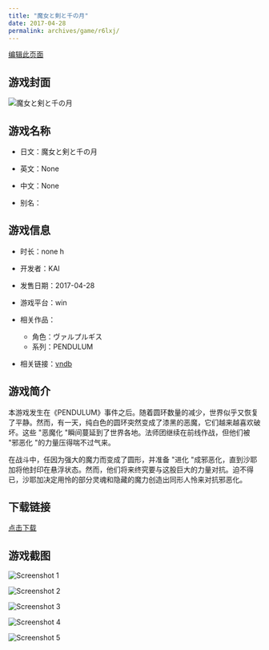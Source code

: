 ```yaml
---
title: "魔女と剣と千の月"
date: 2017-04-28
permalink: archives/game/r6lxj/
---
```

[编辑此页面](https://github.com/ACG-3/ADV3-source/blob/main/source/_posts/%E9%AD%94%E5%A5%B3%E3%81%A8%E5%89%A3%E3%81%A8%E5%8D%83%E3%81%AE%E6%9C%88.md)

## 游戏封面

![魔女と剣と千の月](https://pan.timero.xyz/d/onedrive/img_lib_001/%E9%AD%94%E5%A5%B3%E3%81%A8%E5%89%A3%E3%81%A8%E5%8D%83%E3%81%AE%E6%9C%88_cover.avif)


## 游戏名称

- 日文：魔女と剣と千の月
- 英文：None
- 中文：None

- 别名：


## 游戏信息

- 时长：none h
- 开发者：KAI
- 发售日期：2017-04-28
- 游戏平台：win
- 相关作品：
   - 角色：ヴァルプルギス
   - 系列：PENDULUM

- 相关链接：[vndb](https://vndb.org/v19663)


## 游戏简介

本游戏发生在《PENDULUM》事件之后。随着圆环数量的减少，世界似乎又恢复了平静。然而，有一天，纯白色的圆环突然变成了漆黑的恶魔，它们越来越喜欢破坏。这些 "恶魔化 "瞬间蔓延到了世界各地。法师团继续在前线作战，但他们被 "邪恶化 "的力量压得喘不过气来。

在战斗中，任因为强大的魔力而变成了圆形，并准备 "进化 "成邪恶化，直到沙耶加将他封印在悬浮状态。然而，他们将来终究要与这股巨大的力量对抗。迫不得已，沙耶加决定用怜的部分灵魂和隐藏的魔力创造出同形人怜来对抗邪恶化。




## 下载链接

[点击下载](https://pan.timero.xyz/onedrive/adv_lib_001/%E9%AD%94%E5%A5%B3%E3%81%A8%E5%89%A3%E3%81%A8%E5%8D%83%E3%81%AE%E6%9C%88)


## 游戏截图


![Screenshot 1](https://pan.timero.xyz/d/onedrive/img_lib_001/%E9%AD%94%E5%A5%B3%E3%81%A8%E5%89%A3%E3%81%A8%E5%8D%83%E3%81%AE%E6%9C%88_Screenshot_1.avif)

![Screenshot 2](https://pan.timero.xyz/d/onedrive/img_lib_001/%E9%AD%94%E5%A5%B3%E3%81%A8%E5%89%A3%E3%81%A8%E5%8D%83%E3%81%AE%E6%9C%88_Screenshot_2.avif)

![Screenshot 3](https://pan.timero.xyz/d/onedrive/img_lib_001/%E9%AD%94%E5%A5%B3%E3%81%A8%E5%89%A3%E3%81%A8%E5%8D%83%E3%81%AE%E6%9C%88_Screenshot_3.avif)

![Screenshot 4](https://pan.timero.xyz/d/onedrive/img_lib_001/%E9%AD%94%E5%A5%B3%E3%81%A8%E5%89%A3%E3%81%A8%E5%8D%83%E3%81%AE%E6%9C%88_Screenshot_4.avif)

![Screenshot 5](https://pan.timero.xyz/d/onedrive/img_lib_001/%E9%AD%94%E5%A5%B3%E3%81%A8%E5%89%A3%E3%81%A8%E5%8D%83%E3%81%AE%E6%9C%88_Screenshot_5.avif)

